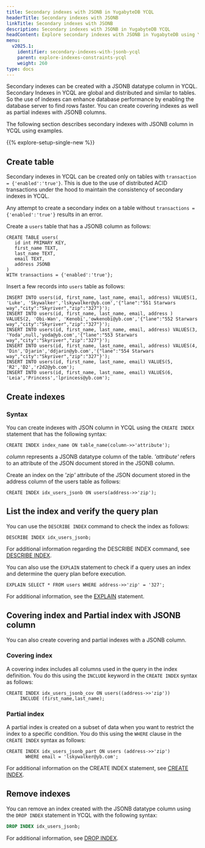 ```yaml
---
title: Secondary indexes with JSONB in YugabyteDB YCQL
headerTitle: Secondary indexes with JSONB
linkTitle: Secondary indexes with JSONB
description: Secondary indexes with JSONB in YugabyteDB YCQL
headContent: Explore secondary indexes with JSONB in YugabyteDB using YCQL
menu:
  v2025.1:
    identifier: secondary-indexes-with-jsonb-ycql
    parent: explore-indexes-constraints-ycql
    weight: 260
type: docs
---
```


Secondary indexes can be created with a JSONB datatype column in YCQL. Secondary Indexes in YCQL are global and distributed and similar to tables.  So the use of indexes can enhance database performance by enabling the database server to find rows faster.  You can create covering indexes as well as partial indexes with JSONB columns.

The following section describes secondary indexes with JSONB column in YCQL using examples.

{{% explore-setup-single-new %}}

## Create table

Secondary indexes in YCQL can be created only on tables with `transaction = {'enabled':'true'}`. This is due to the use of distributed ACID transactions under the hood to maintain the consistency of secondary indexes in YCQL.

Any attempt to create a secondary index on a table without `transactions = {'enabled':'true'}` results in an error.

Create a `users` table that has a JSONB column as follows:

```cql
CREATE TABLE users(
   id int PRIMARY KEY,
   first_name TEXT,
   last_name TEXT,
   email TEXT,
   address JSONB
)
WITH transactions = {'enabled':'true'};
```

Insert a few records into `users` table as follows:

```cql
INSERT INTO users(id, first_name, last_name, email, address) VALUES(1, 'Luke', 'Skywalker','lskywalker@yb.com','{"lane":"551 Starwars way","city":"Skyriver","zip":"327"}');
INSERT INTO users(id, first_name, last_name, email, address ) VALUES(2, 'Obi-Wan', 'Kenobi','owkenobi@yb.com','{"lane":"552 Starwars way","city":"Skyriver","zip":"327"}');
INSERT INTO users(id, first_name, last_name, email, address) VALUES(3, 'Yoda',null,'yoda@yb.com','{"lane":"553 Starwars way","city":"Skyriver","zip":"327"}');
INSERT INTO users(id, first_name, last_name, email, address) VALUES(4, 'Din','Djarin','ddjarin@yb.com','{"lane":"554 Starwars way","city":"Skyriver","zip":"327"}');
INSERT INTO users(id, first_name, last_name, email) VALUES(5, 'R2','D2','r2d2@yb.com');
INSERT INTO users(id, first_name, last_name, email) VALUES(6, 'Leia','Princess','lprincess@yb.com');

```

## Create indexes

### Syntax

You can create indexes with JSON column in YCQL using the `CREATE INDEX` statement that has the following syntax:

```cql
CREATE INDEX index_name ON table_name(column->>'attribute');
```

*column* represents a JSONB datatype column of the table. *'attribute'* refers to an attribute of the JSON document stored in the JSONB column.

Create an index on the *'zip'* attribute of the JSON document stored in the address column of the users table as follows:

```cql
CREATE INDEX idx_users_jsonb ON users(address->>'zip');
```

## List the index and verify the query plan

You can use the `DESCRIBE INDEX` command to check the index as follows:

```cql
DESCRIBE INDEX idx_users_jsonb;
```

For additional information regarding the DESCRIBE INDEX command, see [DESCRIBE INDEX](../../../../api/ycqlsh/#describe).

You can also use the `EXPLAIN` statement to check if a query uses an index and determine the query plan before execution.

```cql
EXPLAIN SELECT * FROM users WHERE address->>'zip' = '327';
```

For additional information, see the [EXPLAIN](../../../../api/ycql/explain/) statement.

## Covering index and Partial index with JSONB column

You can also create covering and partial indexes with a JSONB column.

### Covering index

A covering index includes all columns used in the query in the index definition. You do this using the `INCLUDE` keyword in the `CREATE INDEX` syntax as follows:

```cql
CREATE INDEX idx_users_jsonb_cov ON users((address->>'zip'))
     INCLUDE (first_name,last_name);
```

### Partial index

A partial index is created on a subset of data when you want to restrict the index to a specific condition. You do this using the `WHERE` clause in the `CREATE INDEX` syntax as follows:

``` cql
CREATE INDEX idx_users_jsonb_part ON users (address->>'zip')
       WHERE email = 'lskywalker@yb.com';
```

For additional information on the CREATE INDEX statement, see [CREATE INDEX](../../../../api/ycql/ddl_create_index/).

## Remove indexes

You can remove an index created with the JSONB datatype column using the `DROP INDEX` statement in YCQL with the following syntax:

```sql
DROP INDEX idx_users_jsonb;
```

For additional information, see [DROP INDEX](../../../../api/ycql/ddl_drop_index/).

